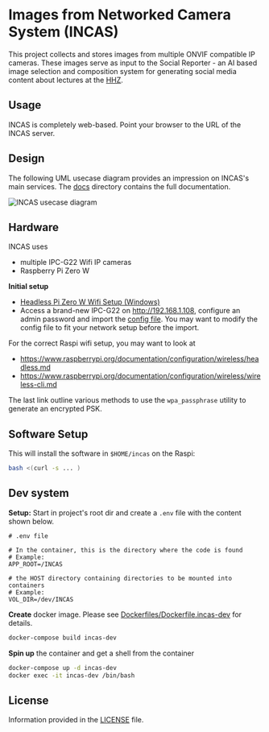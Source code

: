 # Images from Networked Camera System (INCAS) 

This project collects and stores images from multiple ONVIF compatible IP cameras. 
These images serve as input to the Social Reporter - an AI based image selection and composition system for 
generating social media content about lectures at the [HHZ](https://www.hhz.de/master/digital-business-engineering/).


## Usage

INCAS is completely web-based. Point your browser to the URL of the INCAS server.

## Design 

The following UML usecase diagram provides an impression on INCAS's main services. The [docs](docs/) directory contains the full documentation.

![INCAS usecase diagram](http://www.plantuml.com/plantuml/png/KypCIyufJKajBSfHo2WfAIYsqjSlIYpNIyyioIXDAYrEBKhEpoj9pIlHIyxFrKzEIKtEDYxIz_HpTWpMpqtCpDDFoKykrYzDZWUQarYiLr9H0W00)

## Hardware 

INCAS uses  

* multiple IPC-G22 Wifi IP cameras
* Raspberry Pi Zero W

**Initial setup**

* [Headless Pi Zero W Wifi Setup (Windows)](https://desertbot.io/blog/headless-pi-zero-w-wifi-setup-windows)
* Access a brand-new IPC-G22 on http://192.168.1.108, configure an admin password and import the [config file](). You may want to modify the config file to fit your network setup before the import.

For the correct Raspi wifi setup, you may want to look at

* https://www.raspberrypi.org/documentation/configuration/wireless/headless.md
* https://www.raspberrypi.org/documentation/configuration/wireless/wireless-cli.md

The last link outline various methods to use the `wpa_passphrase` utility to generate an encrypted PSK.

## Software Setup

This will install the software in `$HOME/incas` on the Raspi:

```bash
bash <(curl -s ... )
```

## Dev system

**Setup:** Start in project's root dir and create a `.env` file with the content shown below.
```
# .env file

# In the container, this is the directory where the code is found
# Example:
APP_ROOT=/INCAS

# the HOST directory containing directories to be mounted into containers
# Example:
VOL_DIR=/dev/INCAS
```

**Create** docker image. Please see [Dockerfiles/Dockerfile.incas-dev](https://github.com/cdeck3r/INCAS/blob/master/Dockerfiles/Dockerfile.incas-dev) for details.
```bash
docker-compose build incas-dev
```

**Spin up** the container and get a shell from the container
```bash
docker-compose up -d incas-dev
docker exec -it incas-dev /bin/bash
```

## License

Information provided in the [LICENSE](LICENSE) file.
